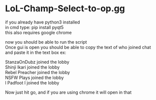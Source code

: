 # LoL-Champ-Select-to-op.gg  
if you already have python3 installed  
in cmd type: pip install pyqt5  
this also requires google chrome  
  
now you should be able to run the script  
Once gui is open you should be able to copy the text of who joined chat  
and paste it in the text box ex:  
  
StanzaOnDubz joined the lobby  
Shinji lkari joined the lobby  
Rebel Preacher joined the lobby  
NSFW Plays joined the lobby  
l Padfoot l joined the lobby  
  
Now just hit go, and if you are using chrome it will open in that
